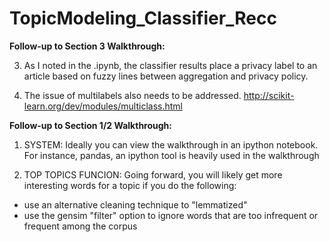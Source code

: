 # TopicModeling_Classifier_Recc

**Follow-up to Section 3 Walkthrough:**

3. As I noted in the .ipynb, the classifier results place a privacy label to an article based on fuzzy lines between aggregation and privacy policy. 

4. The issue of multilabels also needs to be addressed. http://scikit-learn.org/dev/modules/multiclass.html


**Follow-up to Section 1/2 Walkthrough:**

1. SYSTEM: 
Ideally you can view the walkthrough in an ipython notebook. For instance, pandas, an ipython tool is heavily used in the walkthrough

2.  TOP TOPICS FUNCION:
Going forward, you will likely get more interesting words for a topic if you do the following:

* use an alternative cleaning technique to "lemmatized"
* use the  gensim  "filter" option to ignore words that are too infrequent or frequent among the corpus

